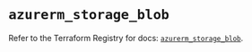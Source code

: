 # `azurerm_storage_blob`

Refer to the Terraform Registry for docs: [`azurerm_storage_blob`](https://registry.terraform.io/providers/hashicorp/azurerm/3.94.0/docs/resources/storage_blob).
